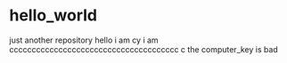 # hello_world
just another repository
hello i am cy i am cccccccccccccccccccccccccccccccccccccc c the computer_key is bad  
